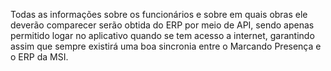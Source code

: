 Todas as informações sobre os funcionários e sobre em quais obras ele deverão comparecer serão obtida do ERP por meio de API, sendo apenas permitido
logar no aplicativo quando se tem acesso a internet, garantindo assim que sempre existirá uma boa sincronia entre o Marcando Presença e o ERP da MSI.